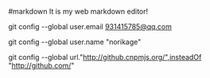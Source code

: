 #markdown
It is my web markdown editor! 


git config --global user.email 931415785@qq.com


git config --global user.name "norikage"


git config --global url."http://github.cnpmjs.org/",insteadOf "http://github.com/"
